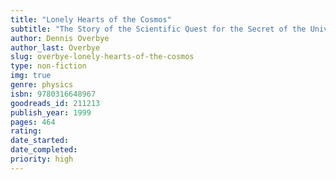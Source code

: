 ```yaml
---
title: "Lonely Hearts of the Cosmos"
subtitle: "The Story of the Scientific Quest for the Secret of the Universe"
author: Dennis Overbye
author_last: Overbye
slug: overbye-lonely-hearts-of-the-cosmos
type: non-fiction
img: true
genre: physics
isbn: 9780316648967
goodreads_id: 211213
publish_year: 1999
pages: 464
rating: 
date_started:
date_completed:
priority: high
---
```

